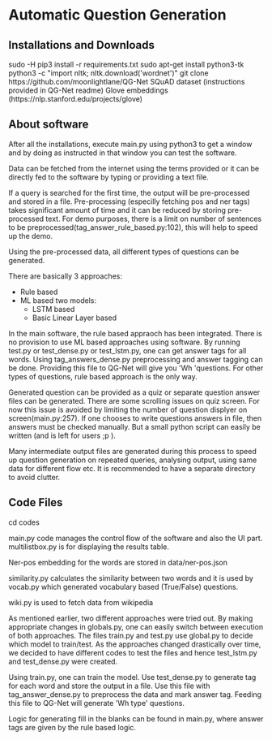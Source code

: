 # Automatic Question Generation

## Installations and Downloads
<addr>
sudo -H pip3 install -r requirements.txt
sudo apt-get install python3-tk
python3 -c "import nltk; nltk.download('wordnet')"
git clone https://github.com/moonlightlane/QG-Net
SQuAD dataset (instructions provided in QG-Net readme)
Glove embeddings (https://nlp.stanford.edu/projects/glove)
</addr>

## About software
	
After all the installations, execute main.py using python3 to get a
window and by doing as instructed in that window you can test the
software. 

Data can be fetched from the internet using the terms provided or it can
be directly fed to the software by typing or providing a text file.

If a query is searched for the first time, the output will be
pre-processed and stored in a file. Pre-processing (especilly fetching
pos and ner tags) takes significant amount of time and it can be reduced
by storing pre-processed text. For demo purposes, there is a limit on
number of sentences to be preprocessed(tag_answer_rule_based.py:102),
this will help to speed up the demo.

Using the pre-processed data, all different types of questions can be
generated.

There are basically 3 approaches:
- Rule based
- ML based two models:
	- LSTM based
	- Basic Linear Layer based

In the main software, the rule based appraoch has been integrated. There
is no provision to use ML based approaches using software. By running
test.py or test_dense.py or test_lstm.py, one can get answer tags for
all words. Using tag_answers_dense.py preprocessing and answer tagging
can be done. Providing this file to QG-Net will give you 'Wh 'questions.
For other types of questions, rule based approach is the only way.

Generated question can be provided as a quiz or separate question answer
files can be generated. There are some scrolling issues on quiz screen.
For now this issue is avoided by limiting the number of question
displyer on screen(main.py:257).  If one chooses to write questions
answers in file, then answers must be checked manually. But a small
python script can easily be written (and is left for users ;p ). 

Many intermediate output files are generated during this process to
speed up question generation on repeated queries, analysing output,
using same data for different flow etc. It is recommended to have a
separate directory to avoid clutter.

## Code Files

cd codes

main.py code manages the control flow of the software and also the UI part.
multilistbox.py is for displaying the results table.

Ner-pos embedding for the words are stored in data/ner-pos.json

similarity.py calculates the similarity between two words and it is used
by vocab.py which generated vocabulary based (True/False) questions.

wiki.py is used to fetch data from wikipedia

As mentioned earlier, two different approaches were tried out. By making
appropriate changes in globals.py, one can easily switch between
execution of both approaches. The files train.py and test.py use
global.py to decide which model to train/test. As the approaches changed
drastically over time, we decided to have different codes to test the
files and hence test_lstm.py and test_dense.py were created. 

Using train.py, one can train the model. Use test_dense.py to generate
tag for each word and store the output in a file. Use this file with
tag_answer_dense.py to preprocess the data and mark answer tag.
Feeding this file to QG-Net will generate 'Wh type' questions.

Logic for generating fill in the blanks can be found in main.py, where
answer tags are given by the rule based logic.
